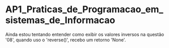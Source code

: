 # AP1_Praticas_de_Programacao_em_sistemas_de_Informacao
 Ainda estou tentando entender como exibir os valores inversos na questão '08', quando uso o 'reverse()', recebo um retorno 'None'.
